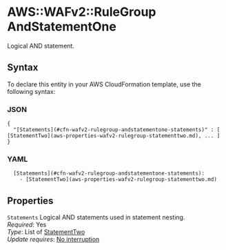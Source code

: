 # AWS::WAFv2::RuleGroup AndStatementOne<a name="aws-properties-wafv2-rulegroup-andstatementone"></a>

Logical AND statement\.

## Syntax<a name="aws-properties-wafv2-rulegroup-andstatementone-syntax"></a>

To declare this entity in your AWS CloudFormation template, use the following syntax:

### JSON<a name="aws-properties-wafv2-rulegroup-andstatementone-syntax.json"></a>

```
{
  "[Statements](#cfn-wafv2-rulegroup-andstatementone-statements)" : [ [StatementTwo](aws-properties-wafv2-rulegroup-statementtwo.md), ... ]
}
```

### YAML<a name="aws-properties-wafv2-rulegroup-andstatementone-syntax.yaml"></a>

```
  [Statements](#cfn-wafv2-rulegroup-andstatementone-statements): 
    - [StatementTwo](aws-properties-wafv2-rulegroup-statementtwo.md)
```

## Properties<a name="aws-properties-wafv2-rulegroup-andstatementone-properties"></a>

`Statements`  <a name="cfn-wafv2-rulegroup-andstatementone-statements"></a>
Logical AND statements used in statement nesting\.  
*Required*: Yes  
*Type*: List of [StatementTwo](aws-properties-wafv2-rulegroup-statementtwo.md)  
*Update requires*: [No interruption](https://docs.aws.amazon.com/AWSCloudFormation/latest/UserGuide/using-cfn-updating-stacks-update-behaviors.html#update-no-interrupt)